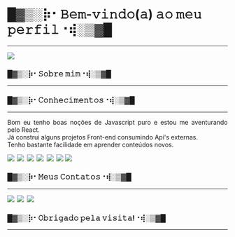 <h1 align="left">█▓▒­░⡷⠂𝙱𝚎𝚖-𝚟𝚒𝚗𝚍𝚘(𝚊) 𝚊𝚘 𝚖𝚎𝚞 𝚙𝚎𝚛𝚏𝚒𝚕⠐⢾░▒▓█</h4>

---
<div>
  <img src="https://64.media.tumblr.com/bf6a4d6eb1e17676dd37947a0bdc9772/960024ac300bbddd-fc/s500x750/4730b4669cc17723ce29950ec017e4e7efb1b67f.gifv">
</div>
<h3 align="left">█▓▒­░⡷⠂𝚂𝚘𝚋𝚛𝚎 𝚖𝚒𝚖⠐⢾░▒▓█</h3>

---

<h3 align="left">█▓▒­░⡷⠂𝙲𝚘𝚗𝚑𝚎𝚌𝚒𝚖𝚎𝚗𝚝𝚘𝚜⠐⢾░▒▓█</h3>

---

<div>
  <p align="justify">Bom eu tenho boas noções de Javascript puro e estou me aventurando pelo React.<br>
  Já construi alguns projetos Front-end consumindo Api's externas.
  <br>
  Tenho bastante facilidade em aprender conteúdos novos.</p>
</div>
<div>
<img style="padding-right: 2.5px;" src="https://img.shields.io/badge/HTML5-323330?style=for-the-badge&logo=html5&logoColor=white">
<img style="padding-right: 2.5px;" src="https://img.shields.io/badge/CSS3-323330?style=for-the-badge&logo=css3&logoColor=white">
<img style="padding-right: 2.5px;" src="https://img.shields.io/badge/Sass-323330?style=for-the-badge&logo=sass&logoColor=white">
<img style="padding-right: 2.5px;" src="https://img.shields.io/badge/JavaScript-323330?style=for-the-badge&logo=javascript&logoColor=white">
<img style="padding-right: 2.5px;" src="https://img.shields.io/badge/React-323330?style=for-the-badge&logo=react&logoColor=white">
<img src="https://img.shields.io/badge/TypeScript-323330?style=for-the-badge&logo=typescript&logoColor=white">
<img src="https://img.shields.io/badge/styled--components-323330?style=for-the-badge&logo=styled-components&logoColor=white">
</div>
<h3 align="left">█▓▒­░⡷⠂𝙼𝚎𝚞𝚜 𝙲𝚘𝚗𝚝𝚊𝚝𝚘𝚜⠐⢾░▒▓█</h4>
<hr>
<div>
  <img style="padding-right: 2.5px;" src="https://img.shields.io/badge/Gmail-323330?style=for-the-badge&logo=gmail&logoColor=white">
  <img style="padding-right: 2.5px;" src="https://img.shields.io/badge/Discord-323330?style=for-the-badge&logo=discord&logoColor=white">
  <img src="https://img.shields.io/badge/LinkedIn-323330?style=for-the-badge&logo=linkedin&logoColor=white">
</div>
<h3 align="left">█▓▒­░⡷⠂𝙾𝚋𝚛𝚒𝚐𝚊𝚍𝚘 𝚙𝚎𝚕𝚊 𝚟𝚒𝚜𝚒𝚝𝚊!⠐⢾░▒▓█</h3>
<hr><div></div>
